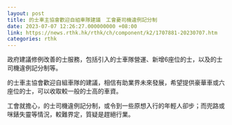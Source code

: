 ```yaml
---
layout: post
title: 的士車主協會歡迎自組車隊建議　工會憂司機違例記分制
date: 2023-07-07 12:26:27.000000000 +08:00
link: https://news.rthk.hk/rthk/ch/component/k2/1707881-20230707.htm
categories: rthk
---
```


政府建議修例改善的士服務，包括引入的士車隊營運、新增6座位的士，以及的士司機違例記分制等。

的士車主協會歡迎自組車隊的建議，相信有助業界未來發展，希望提供豪華車或六座位的士，可以收取較一般的士高的車資。

工會就擔心，的士司機違例記分制，或令到一些原想入行的年輕人卻步；而兜路或咪錶失靈等情況，較難界定，質疑是趕絕行業。
